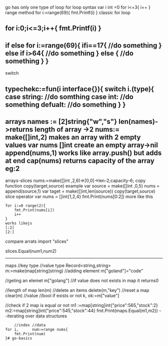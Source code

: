 go has only one type of loop 
for loop
syntax
var i int =0
for i<=3{
    i++
}
range method
for i:=range(69){
    fmt.Printf(i)
}
classic for loop

for i:0;i<=3;i++{
    fmt.Printf(i)
}
-----------------------------------------------
if else
for i:=range(69){
    ifi==17{
        //do something
    }
    else if i>64{
        //do something
    }
    else {
        //do something
    }
}
------------------------------------------------
switch

typechekc:=fun(i interface{}){
    switch i.(type){
        case string:
        //do somthing
        case int:
        //do something
        defualt:
        //do something
    }
}
-------------------------------------------------
arrays
names := [2]string{"w","s"}
len(names)->returns length of array ->2
nums:= make([]int,2)
makes an array with 2 empty values
var  nums []int create an empty array->nil
append(nums,1) works like array.push() but adds at end
cap(nums) returns capacity of the array eg:2
--------
arrays-slices
nums:=make([]int ,2,6)=>[0,0]->len-2;capacity-6;
copy function
copy(target,source)
example
var source = make([]int ,0,5)
nums = append(source,1)
var taget = make([]int,len(source))
copy(target,source)
slice operator
	var nums = []int{1,2,4}
	fmt.Print(nums[0:2])
    more like this

    for i:=0 range(2){
        fmt.Print(nums[i])
        i++
    }
    works likejs
    [:2]
    [2:]
compare arrats
import "slices"

slices.Equal(num1,num2)


------------------------
maps
            //key type //value type Record<string,string>
m:=make(map[string]string)
//adding element
m["goland"]="code"

//geting an elemet
m["golang"]
//if value does not exists in map it returns0

//length of map
len(m)
//delete an items
delete(m,"key")
//reset a map
clear(m)
//value //bool if exists or not
k,      ok:=m["value"]

//check if 2 map is equal or not
	m1 :=map[string]int{"price":565,"stock":2}
	m2:=map[string]int{"price":545,"stock":44}
	fmt.Print(maps.Equal(m1,m2))
--iterating over data structures

        //index //data
	for i,      num:=range nums{
		fmt.Print(num)
	}#   g o - b a s i c s  
 